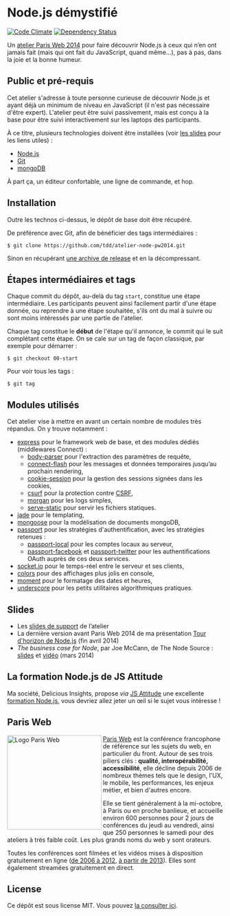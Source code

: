 Node.js démystifié
==================

[![Code Climate](https://codeclimate.com/github/tdd/atelier-node-pw2014/badges/gpa.svg)](https://codeclimate.com/github/tdd/atelier-node-pw2014)
[![Dependency Status](https://gemnasium.com/tdd/atelier-node-pw2014.svg)](https://gemnasium.com/tdd/atelier-node-pw2014)

Un [atelier Paris Web 2014]() pour faire découvrir Node.js à ceux qui n’en ont jamais fait (mais qui ont fait du JavaScript, quand même…), pas à pas, dans la joie et la bonne humeur.

## Public et pré-requis

Cet atelier s'adresse à toute personne curieuse de découvrir Node.js et ayant déjà un minimum de niveau en JavaScript (il n'est pas nécessaire d'être expert).  L'atelier peut être suivi passivement, mais est conçu à la base pour être suivi interactivement sur les laptops des participants.

À ce titre, plusieurs technologies doivent être installées (voir [les slides](http://tdd.github.io/atelier-node-pw2014/) pour les liens utiles) :

  * [Node.js](http://nodejs.org/)
  * [Git](http://git-scm.com/)
  * [mongoDB](http://www.mongodb.org/)

À part ça, un éditeur confortable, une ligne de commande, et hop.

## Installation

Outre les technos ci-dessus, le dépôt de base doit être récupéré.

De préférence avec Git, afin de bénéficier des tags intermédiaires :

    $ git clone https://github.com/tdd/atelier-node-pw2014.git

Sinon en récupérant [une archive de release](https://github.com/tdd/atelier-node-pw2014/releases) et en la décompressant.

## Étapes intermédiaires et tags

Chaque commit du dépôt, au-delà du tag `start`, constitue une étape intermédiaire.  Les participants peuvent ainsi facilement partir d'une étape donnée, ou reprendre à une étape souhaitée, s'ils ont du mal à suivre ou sont moins intéressés par une partie de l'atelier.

Chaque tag constitue le **début** de l'étape qu'il annonce, le commit qui le suit complétant cette étape.  On se cale sur un tag de façon classique, par exemple pour démarrer :

    $ git checkout 00-start

Pour voir tous les tags :

    $ git tag

## Modules utilisés

Cet atelier vise à mettre en avant un certain nombre de modules très répandus.  On y trouve notamment :

  * [express](http://expressjs.com/) pour le framework web de base, et des modules dédiés (middlewares Connect) :
    * [body-parser](https://github.com/expressjs/body-parser) pour l'extraction des paramètres de requête,
    * [connect-flash](https://github.com/jaredhanson/connect-flash) pour les messages et données temporaires jusqu’au prochain rendering,
    * [cookie-session](https://github.com/expressjs/cookie-session) pour la gestion des sessions signées dans les cookies,
    * [csurf](https://github.com/expressjs/csurf) pour la protection contre [CSRF](https://fr.wikipedia.org/wiki/Cross-Site_Request_Forgery),
    * [morgan](https://github.com/expressjs/morgan) pour les logs simples,
    * [serve-static](https://github.com/expressjs/serve-static) pour servir les fichiers statiques.
  * [jade](http://jade-lang.com/) pour le templating,
  * [mongoose](http://mongoosejs.com/) pour la modélisation de documents mongoDB,
  * [passport](http://passportjs.org/) pour les stratégies d'authentification, avec les stratégies retenues :
    * [passport-local](https://github.com/jaredhanson/passport-local) pour les comptes locaux au serveur,
    * [passport-facebook](https://github.com/jaredhanson/passport-facebook) et [passport-twitter](https://github.com/jaredhanson/passport-twitter) pour les authentifications OAuth auprès de ces deux services.
  * [socket.io](http://socket.io/) pour le temps-réel entre le serveur et ses clients,
  * [colors](https://github.com/Marak/colors.js) pour des affichages plus jolis en console,
  * [moment](http://momentjs.com/) pour le formatage des dates et heures,
  * [underscore](http://underscorejs.org/) pour les petits utilitaires algorithmiques pratiques.

## Slides

  * Les [slides de support](http://tdd.github.io/atelier-node-pw2014/) de l’atelier
  * La dernière version avant Paris Web 2014 de ma présentation [Tour d'horizon de Node.js](http://delicious-insights.com/talks/mixit-node/) (fin avril 2014)
  * *The business case for Node*, par Joe McCann, de The Node Source : [slides](http://fr.slideshare.net/joemccann/the-business-case-for-node) et [vidéo](https://www.youtube.com/watch?v=bqLXjNbMZpY) (mars 2014)

## La formation Node.js de JS Attitude

Ma société, Delicious Insights, propose *via* [JS Attitude](http://www.js-attitude.fr/) une excellente [formation Node.js](http://www.js-attitude.fr/node-js/), vous devriez allez jeter un œil si le sujet vous intéresse !

## Paris Web

<a href="http://www.paris-web.fr/"><img src="http://www.paris-web.fr/telechargements/non-date/LOGO-PARISWEB.png" alt="Logo Paris Web" align="left" width="220"></a>

[Paris Web](http://www.paris-web.fr/) est la conférence francophone de référence sur les sujets du web, en particulier du front.  Autour de ses trois piliers clés : **qualité, interopérabilité, accessibilité**, elle décline depuis 2006 de nombreux thèmes tels que le design, l'UX, le mobile, les performances, les enjeux métier, et bien d'autres encore.

Elle se tient généralement à la mi-octobre, à Paris ou en proche banlieue, et accueille environ 600 personnes pour 2 jours de conférences du jeudi au vendredi, ainsi que 250 personnes le samedi pour des ateliers à très faible coût.  Les plus grands noms du web y sont orateurs.

Toutes les conférences sont filmées et les vidéos mises à disposition gratuitement en ligne ([de 2006 à 2012](http://www.dailymotion.com/playlists/user/parisweb/1), [à partir de 2013](http://vimeo.com/parisweb)).  Elles sont également streamées gratuitement en direct.

## License

Ce dépôt est sous license MIT.  Vous pouvez [la consulter ici](https://github.com/tdd/atelier-node-pw2014/blob/master/LICENSE).
